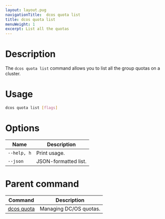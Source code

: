 ```yaml
---
layout: layout.pug
navigationTitle:  dcos quota list
title: dcos quota list
menuWeight: 1
excerpt: List all the quotas
---
```



# Description

The `dcos quota list` command allows you to list all the group quotas on a cluster.

# Usage

```bash
dcos quota list [flags]
```

# Options

| Name |  Description |
|---------|-------------|
| `--help, h`     | Print usage. |
| `--json`   |   JSON-formatted list. |

# Parent command

| Command | Description |
|---------|-------------|
| [dcos quota](/mesosphere/dcos/2.2/cli/command-reference/dcos-quota/)   | Managing DC/OS quotas. |
